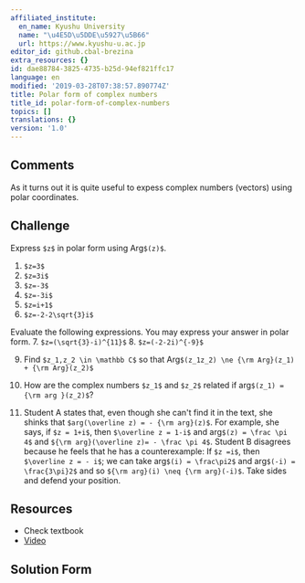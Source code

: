```yaml
---
affiliated_institute:
  en_name: Kyushu University
  name: "\u4E5D\u5DDE\u5927\u5B66"
  url: https://www.kyushu-u.ac.jp
editor_id: github.cbal-brezina
extra_resources: {}
id: dae88784-3825-4735-b25d-94ef821ffc17
language: en
modified: '2019-03-28T07:38:57.890774Z'
title: Polar form of complex numbers
title_id: polar-form-of-complex-numbers
topics: []
translations: {}
version: '1.0'
---
```


## Comments

As it turns out it is quite useful to expess complex numbers (vectors) using polar coordinates.

## Challenge

Express `$z$` in polar form using Arg`$(z)$`.
1. `$z=3$`
2. `$z=3i$`
3. `$z=-3$`
4. `$z=-3i$`
5. `$z=i+1$`
6. `$z=-2-2\sqrt{3}i$`

Evaluate the following expressions. You may express your answer in polar form.
7. `$z=(\sqrt{3}-i)^{11}$`
8. `$z=(-2-2i)^{-9}$`


9. Find `$z_1,z_2 \in \mathbb C$` so that Arg`$(z_1z_2) \ne {\rm Arg}(z_1) + {\rm Arg}(z_2)$`

10. How are the complex numbers `$z_1$` and `$z_2$` related if arg`$(z_1) ={\rm arg }(z_2)$`?

11. Student A states that, even though she can't find it in the text, she shinks that `$arg(\overline z) = - {\rm arg}(z)$`. For example, she says, if `$z = 1+i$`, then `$\overline z = 1-i$` and arg`$(z) = \frac \pi 4$` and `${\rm arg}(\overline z)= - \frac \pi 4$`. Student B disagrees because he feels that he has a counterexample: If `$z =i$`, then `$\overline z = - i$`; we can take arg`$(i) = \frac\pi2$` and arg`$(-i) = \frac{3\pi}2$` and so `${\rm arg}(i) \neq {\rm arg}(-i)$`. Take sides and defend your position.

## Resources

- Check textbook
- [Video](https://www.khanacademy.org/math/precalculus/imaginary-and-complex-numbers#absolute-value-and-angle-of-complex-numbers)

## Solution Form




